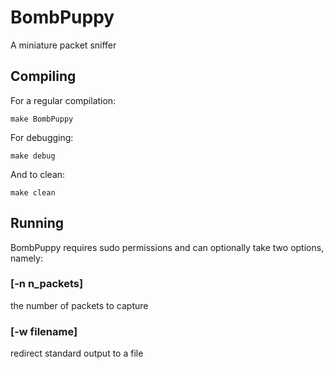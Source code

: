 # BombPuppy
A miniature packet sniffer

## Compiling
For a regular compilation:
```
make BombPuppy
``` 
For debugging:
```
make debug
```
And to clean:
```
make clean
```
## Running 
BombPuppy requires sudo permissions and can optionally take two options, namely:
### [-n __n_packets__] 
the number of packets to capture 
### [-w __filename__]
redirect standard output to a file
